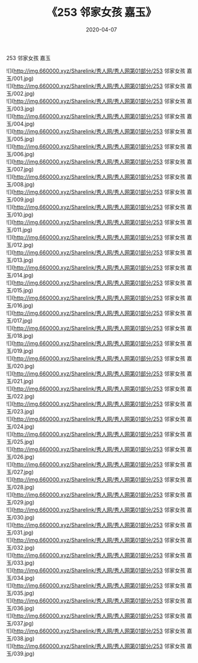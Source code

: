 ﻿---
layout: post
title:  《253 邻家女孩 嘉玉》
date:   2020-04-07
img: http://img.660000.xyz/Sharelink/秀人网/秀人网第01部分/253 邻家女孩 嘉玉/000.jpg
categories: [美女, 清纯, 唯美]
---

253 邻家女孩 嘉玉

  ![](http://img.660000.xyz/Sharelink/秀人网/秀人网第01部分/253 邻家女孩 嘉玉/001.jpg) <br> ![](http://img.660000.xyz/Sharelink/秀人网/秀人网第01部分/253 邻家女孩 嘉玉/002.jpg) <br> ![](http://img.660000.xyz/Sharelink/秀人网/秀人网第01部分/253 邻家女孩 嘉玉/003.jpg) <br> ![](http://img.660000.xyz/Sharelink/秀人网/秀人网第01部分/253 邻家女孩 嘉玉/004.jpg) <br> ![](http://img.660000.xyz/Sharelink/秀人网/秀人网第01部分/253 邻家女孩 嘉玉/005.jpg) <br> ![](http://img.660000.xyz/Sharelink/秀人网/秀人网第01部分/253 邻家女孩 嘉玉/006.jpg) <br> ![](http://img.660000.xyz/Sharelink/秀人网/秀人网第01部分/253 邻家女孩 嘉玉/007.jpg) <br> ![](http://img.660000.xyz/Sharelink/秀人网/秀人网第01部分/253 邻家女孩 嘉玉/008.jpg) <br> ![](http://img.660000.xyz/Sharelink/秀人网/秀人网第01部分/253 邻家女孩 嘉玉/009.jpg) <br> ![](http://img.660000.xyz/Sharelink/秀人网/秀人网第01部分/253 邻家女孩 嘉玉/010.jpg) <br> ![](http://img.660000.xyz/Sharelink/秀人网/秀人网第01部分/253 邻家女孩 嘉玉/011.jpg) <br> ![](http://img.660000.xyz/Sharelink/秀人网/秀人网第01部分/253 邻家女孩 嘉玉/012.jpg) <br> ![](http://img.660000.xyz/Sharelink/秀人网/秀人网第01部分/253 邻家女孩 嘉玉/013.jpg) <br> ![](http://img.660000.xyz/Sharelink/秀人网/秀人网第01部分/253 邻家女孩 嘉玉/014.jpg) <br> ![](http://img.660000.xyz/Sharelink/秀人网/秀人网第01部分/253 邻家女孩 嘉玉/015.jpg) <br> ![](http://img.660000.xyz/Sharelink/秀人网/秀人网第01部分/253 邻家女孩 嘉玉/016.jpg) <br> ![](http://img.660000.xyz/Sharelink/秀人网/秀人网第01部分/253 邻家女孩 嘉玉/017.jpg) <br> ![](http://img.660000.xyz/Sharelink/秀人网/秀人网第01部分/253 邻家女孩 嘉玉/018.jpg) <br> ![](http://img.660000.xyz/Sharelink/秀人网/秀人网第01部分/253 邻家女孩 嘉玉/019.jpg) <br> ![](http://img.660000.xyz/Sharelink/秀人网/秀人网第01部分/253 邻家女孩 嘉玉/020.jpg) <br> ![](http://img.660000.xyz/Sharelink/秀人网/秀人网第01部分/253 邻家女孩 嘉玉/021.jpg) <br> ![](http://img.660000.xyz/Sharelink/秀人网/秀人网第01部分/253 邻家女孩 嘉玉/022.jpg) <br> ![](http://img.660000.xyz/Sharelink/秀人网/秀人网第01部分/253 邻家女孩 嘉玉/023.jpg) <br> ![](http://img.660000.xyz/Sharelink/秀人网/秀人网第01部分/253 邻家女孩 嘉玉/024.jpg) <br> ![](http://img.660000.xyz/Sharelink/秀人网/秀人网第01部分/253 邻家女孩 嘉玉/025.jpg) <br> ![](http://img.660000.xyz/Sharelink/秀人网/秀人网第01部分/253 邻家女孩 嘉玉/026.jpg) <br> ![](http://img.660000.xyz/Sharelink/秀人网/秀人网第01部分/253 邻家女孩 嘉玉/027.jpg) <br> ![](http://img.660000.xyz/Sharelink/秀人网/秀人网第01部分/253 邻家女孩 嘉玉/028.jpg) <br> ![](http://img.660000.xyz/Sharelink/秀人网/秀人网第01部分/253 邻家女孩 嘉玉/029.jpg) <br> ![](http://img.660000.xyz/Sharelink/秀人网/秀人网第01部分/253 邻家女孩 嘉玉/030.jpg) <br> ![](http://img.660000.xyz/Sharelink/秀人网/秀人网第01部分/253 邻家女孩 嘉玉/031.jpg) <br> ![](http://img.660000.xyz/Sharelink/秀人网/秀人网第01部分/253 邻家女孩 嘉玉/032.jpg) <br> ![](http://img.660000.xyz/Sharelink/秀人网/秀人网第01部分/253 邻家女孩 嘉玉/033.jpg) <br> ![](http://img.660000.xyz/Sharelink/秀人网/秀人网第01部分/253 邻家女孩 嘉玉/034.jpg) <br> ![](http://img.660000.xyz/Sharelink/秀人网/秀人网第01部分/253 邻家女孩 嘉玉/035.jpg) <br> ![](http://img.660000.xyz/Sharelink/秀人网/秀人网第01部分/253 邻家女孩 嘉玉/036.jpg) <br> ![](http://img.660000.xyz/Sharelink/秀人网/秀人网第01部分/253 邻家女孩 嘉玉/037.jpg) <br> ![](http://img.660000.xyz/Sharelink/秀人网/秀人网第01部分/253 邻家女孩 嘉玉/038.jpg) <br> ![](http://img.660000.xyz/Sharelink/秀人网/秀人网第01部分/253 邻家女孩 嘉玉/039.jpg) <br>